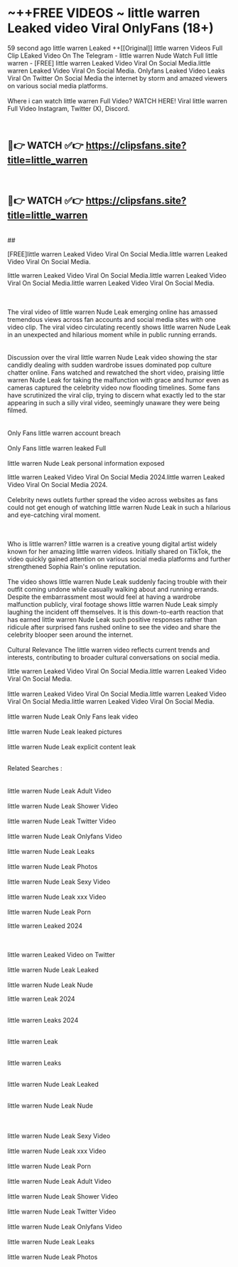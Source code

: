 # ~++FREE VIDEOS ~ little warren Leaked video Viral OnlyFans (18+)<br>


59 second ago little warren Leaked ++[[Original]] little warren Videos Full Clip LEaked Video On The Telegram  - little warren Nude  Watch Full little warren - [FREE] little warren Leaked Video Viral On Social Media.little warren Leaked Video Viral On Social Media.   Onlyfans Leaked Video Leaks Viral On Twitter On Social Media the internet by storm and amazed viewers on various social media platforms. <br><br>
Where i can watch little warren Full Video? WATCH HERE! Viral little warren Full Video Instagram, Twitter (X), Discord. <br>


 <br>

##  🔴👉 WATCH ✅👉  <a href="https://clipsfans.site?title=little_warren&ref=git">https://clipsfans.site?title=little_warren</a> <br>
  <br>

##  🔴👉 WATCH ✅👉  <a href="https://clipsfans.site?title=little_warren&ref=git">https://clipsfans.site?title=little_warren</a> <br>
  <br>
  ##



[FREE]little warren Leaked Video Viral On Social Media.little warren Leaked Video Viral On Social Media. <br>

little warren Leaked Video Viral On Social Media.little warren Leaked Video Viral On Social Media.little warren Leaked Video Viral On Social Media. <br>


  <br>

  <br>
The viral video of little warren Nude Leak emerging online has amassed tremendous views across fan accounts and social media sites with one video clip. The viral video circulating recently shows little warren Nude Leak in an unexpected and hilarious moment while in public running errands.<br>
<br>


<br>
Discussion over the viral little warren Nude Leak video showing the star candidly dealing with sudden wardrobe issues dominated pop culture chatter online. Fans watched and rewatched the short video, praising little warren Nude Leak for taking the malfunction with grace and humor even as cameras captured the celebrity video now flooding timelines. Some fans have scrutinized the viral clip, trying to discern what exactly led to the star appearing in such a silly viral video, seemingly unaware they were being filmed.<br>
<br>
<br> 
Only Fans little warren account breach<br>
<br>
Only Fans little warren leaked Full <br>
<br>
little warren Nude Leak personal information exposed<br>

little warren Leaked Video Viral On Social Media 2024.little warren Leaked Video Viral On Social Media 2024. <br>
<br>
Celebrity news outlets further spread the video across websites as fans could not get enough of watching little warren Nude Leak in such a hilarious and eye-catching viral moment.<br>
<br>

<br>
Who is little warren? little warren is a creative young digital artist widely known for her amazing little warren videos. Initially shared on TikTok, the video quickly gained attention on various social media platforms and further strengthened Sophia Rain's online reputation.<br>
<br>
The video shows little warren Nude Leak suddenly facing trouble with their outfit coming undone while casually walking about and running errands. Despite the embarrassment most would feel at having a wardrobe malfunction publicly, viral footage shows little warren Nude Leak simply laughing the incident off themselves. It is this down-to-earth reaction that has earned little warren Nude Leak such positive responses rather than ridicule after surprised fans rushed online to see the video and share the celebrity blooper seen around the internet.<br>
<br>
Cultural Relevance The little warren video reflects current trends and interests, contributing to broader cultural conversations on social media.<br>

little warren Leaked Video Viral On Social Media.little warren Leaked Video Viral On Social Media.<br>
<br>
little warren Leaked Video Viral On Social Media.little warren Leaked Video Viral On Social Media.little warren Leaked Video Viral On Social Media.<br>
<br>
little warren Nude Leak Only Fans leak video<br>
<br>
little warren Nude Leak leaked pictures<br>
<br>
little warren Nude Leak explicit content leak<br>


<br>
Related Searches :<br>
<br>

<br>
little warren Nude Leak Adult Video<br>
<br>
little warren Nude Leak Shower Video<br>
<br>
little warren Nude Leak Twitter Video<br>
<br>
little warren Nude Leak Onlyfans Video<br>
<br>
little warren Nude Leak Leaks<br>
<br>
little warren Nude Leak Photos<br>

<br>
little warren Nude Leak Sexy Video<br>
<br>
little warren Nude Leak xxx Video<br>
<br>
little warren Nude Leak Porn<br>

little warren  Leaked 2024 <br> <br>
<br>

little warren Leaked Video on Twitter <br>
<br>
little warren Nude Leak Leaked<br>
<br>
little warren Nude Leak Nude<br>


little warren  Leak 2024 <br> <br>



little warren  Leaks 2024 <br> <br>



 
little warren  Leak<br> <br>



little warren  Leaks<br> <br>


little warren Nude Leak Leaked<br> <br>

little warren Nude Leak Nude<br> <br>
<br> <br>
little warren Nude Leak Sexy Video
<br> <br>
little warren Nude Leak xxx Video
<br> <br>
little warren Nude Leak Porn
<br> <br>
little warren Nude Leak Adult Video
<br> <br>
little warren Nude Leak Shower Video
<br> <br>
little warren Nude Leak Twitter Video
<br> <br>
little warren Nude Leak Onlyfans Video
<br> <br>
little warren Nude Leak Leaks
<br> <br>
little warren Nude Leak Photos






</p>




 



</p>










